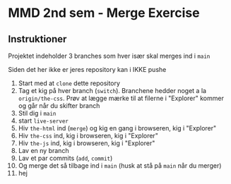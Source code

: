 # MMD 2nd sem - Merge Exercise

## Instruktioner

Projektet indeholder 3 branches som hver især skal merges ind i `main`

Siden det her ikke er jeres repository kan i IKKE pushe

1. Start med at `clone` dette repository
2. Tag et kig på hver branch (`switch`). Branchene hedder noget a la `origin/the-css`. Prøv at lægge mærke til at filerne i "Explorer" kommer og går når du skifter branch
3. Stil dig i `main`
4. start `live-server`
5. Hiv `the-html` ind (`merge`) og kig en gang i browseren, kig i "Explorer"
6. Hiv `the-css` ind, kig i browseren, kig i "Explorer"
7. Hiv `the-js` ind, kig i browseren, kig i "Explorer"
8. Lav en ny branch
9. Lav et par commits (`add`, `commit`)
10. Og merge det så tilbage ind i `main` (husk at stå på `main` når du merger)
11. hej
